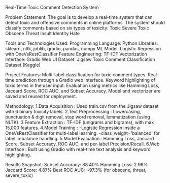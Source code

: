 Real-Time Toxic Comment Detection System

Problem Statement:
The goal is to develop a real-time system that can detect toxic and offensive comments in online platforms. The system should classify comments based on six types of toxicity:
Toxic
Severe Toxic
Obscene
Threat
Insult
Identity Hate

Tools and Technologies Used:
Programming Language: Python
Libraries: sklearn, nltk, joblib, gradio, pandas, numpy
ML Model: Logistic Regression with OneVsRestClassifier
Feature Engineering: TF-IDF Vectorization
Interface: Gradio Web UI
Dataset: Jigsaw Toxic Comment Classification Dataset (Kaggle)

Project Features:
Multi-label classification for toxic comment types.
Real-time prediction through a Gradio web interface.
Keyword highlighting of toxic terms in the user input.
Evaluation using metrics like Hamming Loss, Jaccard Score, ROC AUC, and Subset Accuracy.
Model and vectorizer are saved and reused for deployment.

Methodology:
1.Data Acquisition : Used train.csv from the Jigsaw dataset with 6 binary toxicity labels.
2.Text Preprocessing : Lowercasing, punctuation & digit removal, stop word removal, lemmatization (using NLTK).
3.Feature Extraction : TF-IDF (unigrams and bigrams), with max 15,000 features.
4.Model Training : 
    -Logistic Regression inside a OneVsRestClassifier for multi-label learning.
    -class_weight='balanced' for label imbalance handling.
5.Model Evaluation : Hamming Loss, Jaccard Score, Subset Accuracy, ROC AUC, and per-label Precision/Recall.
6.Web Interface : Built using Gradio with real-time text analysis and keyword highlighting.

Results Snapshot:
Subset Accuracy: 88.40%
Hamming Loss: 2.96%
Jaccard Score: 4.87%
Best ROC AUC: ~97.3% (for obscene, threat, severe_toxic)

